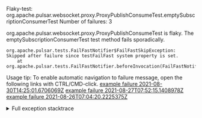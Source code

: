         
Flaky-test: org.apache.pulsar.websocket.proxy.ProxyPublishConsumeTest.emptySubscriptionConsumerTest
Number of failures: 3

org.apache.pulsar.websocket.proxy.ProxyPublishConsumeTest is flaky. The emptySubscriptionConsumerTest test method fails sporadically.

```
org.apache.pulsar.tests.FailFastNotifier$FailFastSkipException: Skipped after failure since testFailFast system property is set.
	at org.apache.pulsar.tests.FailFastNotifier.beforeInvocation(FailFastNotifier.java:88)

```

Usage tip: To enable automatic navigation to failure message, open the following links with CTRL/CMD-click.
[example failure 2021-08-30T14:25:01.6706069Z](https://github.com/apache/pulsar/runs/3462661639?check_suite_focus=true#step:9:633)
[example failure 2021-08-27T07:52:15.1408978Z](https://github.com/apache/pulsar/runs/3440855061?check_suite_focus=true#step:9:646)
[example failure 2021-08-26T07:04:20.2225375Z](https://github.com/apache/pulsar/runs/3429892062?check_suite_focus=true#step:9:606)


<details>
<summary>Full exception stacktrace</summary>
<code><pre>
org.apache.pulsar.tests.FailFastNotifier$FailFastSkipException: Skipped after failure since testFailFast system property is set.
	at org.apache.pulsar.tests.FailFastNotifier.beforeInvocation(FailFastNotifier.java:88)

</pre></code>
</details>

